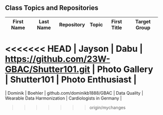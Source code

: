 ## Class Topics and Repositories


| First Name | Last Name | Repository | Topic | First Title | Target Group |
|---|---|---|---|---|---|
<<<<<<< HEAD
| Jayson | Dabu | https://github.com/23W-GBAC/Shutter101.git | Photo Gallery | Shutter101 | Photo Enthusiast |
=======
| Dominik | Boehler | github.com/dominikb1888/GBAC | Data Quality | Wearable Data Harmonization | Cardiologists in Germany |

>>>>>>> origin/mychanges
